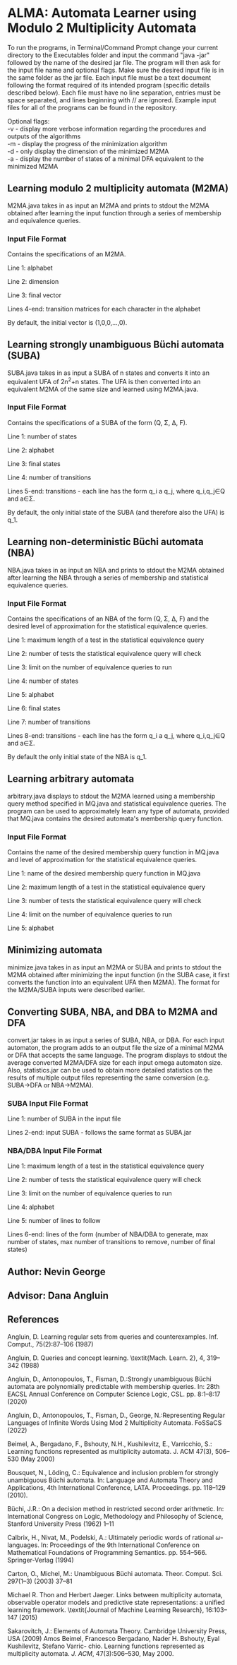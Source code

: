 # ALMA: Automata Learner using Modulo 2 Multiplicity Automata
To run the programs, in Terminal/Command Prompt change your current directory to the Executables folder and input the command "java -jar" followed by the name of the desired jar file. The program will then ask for the input file name and optional flags. Make sure the desired input file is in the same folder as the jar file. Each input file must be a text document following the format required of its intended program (specific details described below). Each file must have no line separation, entries must be space separated, and lines beginning with // are ignored. Example input files for all of the programs can be found in the repository.

Optional flags:\
-v - display more verbose information regarding the procedures and outputs of the algorithms\
-m - display the progress of the minimization algorithm\
-d - only display the dimension of the minimized M2MA\
-a - display the number of states of a minimal DFA equivalent to the minimized M2MA

## Learning modulo 2 multiplicity automata (M2MA)
M2MA.java takes in as input an M2MA and prints to stdout the M2MA obtained after learning the input function through a series of membership and equivalence queries.

### Input File Format
Contains the specifications of an M2MA.

Line 1: alphabet

Line 2: dimension

Line 3: final vector

Lines 4-end: transition matrices for each character in the alphabet

By default, the initial vector is (1,0,0,...,0).

## Learning strongly unambiguous Büchi automata (SUBA)
SUBA.java takes in as input a SUBA of n states and converts it into an equivalent UFA of 2n<sup>2</sup>+n states. The UFA is then converted into an equivalent M2MA of the same size and learned using M2MA.java.

### Input File Format
Contains the specifications of a SUBA of the form (Q, Σ, ∆, F).

Line 1: number of states

Line 2: alphabet

Line 3: final states

Line 4: number of transitions

Lines 5-end: transitions - each line has the form q_i a q_j, where q_i,q_j∈Q and a∈Σ.

By default, the only initial state of the SUBA (and therefore also the UFA) is q_1.

## Learning non-deterministic Büchi automata (NBA)
NBA.java takes in as input an NBA and prints to stdout the M2MA obtained after learning the NBA through a series of membership and statistical equivalence queries.

### Input File Format
Contains the specifications of an NBA of the form (Q, Σ, ∆, F) and the desired level of approximation for the statistical equivalence queries.

Line 1: maximum length of a test in the statistical equivalence query

Line 2: number of tests the statistical equivalence query will check

Line 3: limit on the number of equivalence queries to run

Line 4: number of states

Line 5: alphabet

Line 6: final states

Line 7: number of transitions

Lines 8-end: transitions - each line has the form q_i a q_j, where q_i,q_j∈Q and a∈Σ.

By default the only initial state of the NBA is q_1.

## Learning arbitrary automata
arbitrary.java displays to stdout the M2MA learned using a membership query method specified in MQ.java and statistical equivalence queries. The program can be used to approximately learn any type of automata, provided that MQ.java contains the desired automata's membership query function.

### Input File Format
Contains the name of the desired membership query function in MQ.java and level of approximation for the statistical equivalence queries.

Line 1: name of the desired membership query function in MQ.java

Line 2: maximum length of a test in the statistical equivalence query

Line 3: number of tests the statistical equivalence query will check

Line 4: limit on the number of equivalence queries to run

Line 5: alphabet

## Minimizing automata
minimize.java takes in as input an M2MA or SUBA and prints to stdout the M2MA obtained after minimizing the input function (in the SUBA case, it first converts the function into an equivalent UFA then M2MA). The format for the M2MA/SUBA inputs were described earlier.

## Converting SUBA, NBA, and DBA to M2MA and DFA
convert.jar takes in as input a series of SUBA, NBA, or DBA. For each input automaton, the program adds to an output file the size of a minimal M2MA or DFA that accepts the same language. The program displays to stdout the average converted M2MA/DFA size for each input omega automaton size. Also, statistics.jar can be used to obtain more detailed statistics on the results of multiple output files representing the same conversion (e.g. SUBA->DFA or NBA->M2MA).

### SUBA Input File Format
Line 1: number of SUBA in the input file

Lines 2-end: input SUBA - follows the same format as SUBA.jar

### NBA/DBA Input File Format
Line 1: maximum length of a test in the statistical equivalence query

Line 2: number of tests the statistical equivalence query will check

Line 3: limit on the number of equivalence queries to run

Line 4: alphabet

Line 5: number of lines to follow

Lines 6-end: lines of the form (number of NBA/DBA to generate, max number of states, max number of transitions to remove, number of final states)

## Author: Nevin George

## Advisor: Dana Angluin

## References
Angluin, D. Learning regular sets from queries and counterexamples. Inf. Comput., 75(2):87–106 (1987)

Angluin, D. Queries and concept learning. \textit{Mach. Learn. 2}, 4, 319–342 (1988)

Angluin, D., Antonopoulos, T., Fisman, D.:Strongly unambiguous Büchi automata are polynomially predictable with membership queries. In: 28th EACSL Annual Conference on Computer Science Logic, CSL. pp. 8:1–8:17 (2020)

Angluin, D., Antonopoulos, T., Fisman, D., George, N.:Representing Regular Languages of Infinite Words Using Mod 2 Multiplicity Automata. FoSSaCS (2022)

Beimel, A., Bergadano, F., Bshouty, N.H., Kushilevitz, E., Varricchio, S.: Learning
functions represented as multiplicity automata. J. ACM 47(3), 506–530 (May 2000)

Bousquet, N., Löding, C.: Equivalence and inclusion problem for strongly unambiguous Büchi automata. In: Language and Automata Theory and Applications, 4th International Conference, LATA. Proceedings. pp. 118–129 (2010).

Büchi, J.R.: On a decision method in restricted second order arithmetic. In: International Congress on Logic, Methodology and Philosophy of Science, Stanford University Press (1962) 1–11

Calbrix, H., Nivat, M., Podelski, A.: Ultimately periodic words of rational $\omega$-languages. In: Proceedings of the 9th International Conference on Mathematical Foundations of Programming Semantics. pp. 554–566. Springer-Verlag (1994)

Carton, O., Michel, M.: Unambiguous Büchi automata. Theor. Comput. Sci. 297(1–3) (2003) 37–81

Michael R. Thon and Herbert Jaeger. Links between multiplicity automata, observable operator models and predictive state representations: a unified learning framework. \textit{Journal of Machine Learning Research}, 16:103–147 (2015)

Sakarovitch, J.: Elements of Automata Theory. Cambridge University Press, USA (2009)
Amos Beimel, Francesco Bergadano, Nader H. Bshouty, Eyal Kushilevitz, Stefano Varric- chio. Learning functions represented    as multiplicity automata. *J. ACM*, 47(3):506–530, May 2000.